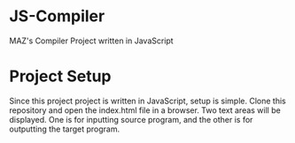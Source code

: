 # JS-Compiler
MAZ's Compiler Project written in JavaScript
# Project Setup
Since this project project is written in JavaScript, setup is simple.
Clone this repository and open the index.html file in a browser.
Two text areas will be displayed. One is for inputting source program, 
and the other is for outputting the target program.